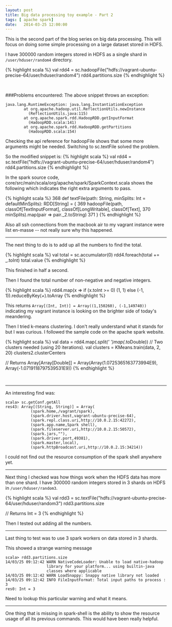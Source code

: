 ```yaml
---
layout: post
title: Big data processing toy example - Part 2
tags: [ apache spark]
date:   2014-03-25 12:00:00
---
```


This is the second part of the blog series on big data processing. This will
focus on doing some simple processing on a large dataset stored in HDFS.

I have 300000 random integers stored in HDFS as a single shard in
`/user/hduser/random4` directory.

{% highlight scala %}
val rdd4 = sc.hadoopFile("hdfs://vagrant-ubuntu-precise-64/user/hduser/random4")
rdd4.partitions.size
{% endhighlight %}

<br/>

###Problems encountered:
The above snippet throws an exception:

```
java.lang.RuntimeException: java.lang.InstantiationException
        at org.apache.hadoop.util.ReflectionUtils.newInstance
          (ReflectionUtils.java:115)
        at org.apache.spark.rdd.HadoopRDD.getInputFormat
          (HadoopRDD.scala:141)
        at org.apache.spark.rdd.HadoopRDD.getPartitions
          (HadoopRDD.scala:154)
```
Checking the api reference for hadoopFile shows that some more arguments
might be needed. Switching to sc.textFile solved the problem.

So the modified snippet is:
{% highlight scala %}
val rdd4 = sc.textFile("hdfs://vagrant-ubuntu-precise-64/user/hduser/random4")
rdd4.partitions.size
{% endhighlight %}

In the spark source code, core/src/main/scala/org/apache/spark/SparkContext.scala
shows the following which indicates the right extra arguments to pass.

{% highlight scala %}
 368   def textFile(path: String, minSplits: Int = defaultMinSplits): RDD[String] = {
 369     hadoopFile(path, classOf[TextInputFormat], classOf[LongWritable], classOf[Text],
 370       minSplits).map(pair => pair._2.toString)
 371   }
{% endhighlight %}

Also all ssh connections from the macbook air to my vagrant instance were
list en-masse -- not really sure why this happened.

-----

The next thing to do is to add up all the numbers to find the total.

{% highlight scala %}
val total = sc.accumulator(0)
rdd4.foreach(total += _.toInt)
total.value
{% endhighlight %}

This finished in half a second.

Then I found the total number of non-negative and negative integers.

{% highlight scala %}
rdd4.map(x => if (x.toInt >= 0) (1, 1) else (-1, 1)).reduceByKey(_+_).toArray
{% endhighlight %}

This returns `Array[(Int, Int)] = Array((1,150260), (-1,149740))` indicating my
vagrant instance is looking on the brighter side of today's meandering.

Then I tried k-means clustering. I don't really understand what it stands for
but I was curious. I followed the sample code on the apache spark website.

{% highlight scala %}
val data = rdd4.map(_.split(' ')map(_.toDouble))
// Two clusters needed (using 20 iterations).
val clusters = KMeans.train(data, 2, 20)
clusters2.clusterCenters

// Returns
Array[Array[Double]] = Array(Array(1.0725365163773994E9),
                             Array(-1.0719118797539531E9))
{% endhighlight %}

<br/>

-----

An interesting find was:

```
scala> sc.getConf.getAll
res43: Array[(String, String)] = Array(
           (spark.home,/vagrant/spark),
           (spark.driver.host,vagrant-ubuntu-precise-64),
           (spark.repl.class.uri,http://10.0.2.15:42272),
           (spark.app.name,Spark shell),
           (spark.fileserver.uri,http://10.0.2.15:50572),
           (spark.jars,""),
           (spark.driver.port,49381),
           (spark.master,local),
           (spark.httpBroadcast.uri,http://10.0.2.15:34214))
```

I could not find out the resource consumption of the spark shell anywhere yet.

-----

Next thing I checked was how things work when the HDFS data has more than
one shard. I have 300000 random integers stored in 3 shards on HDFS in
`/user/hduser/random3`.

{% highlight scala %}
val rdd3 = sc.textFile("hdfs://vagrant-ubuntu-precise-64/user/hduser/random3")
rdd3.partitions.size

// Returns
Int = 3
{% endhighlight %}

Then I tested out adding all the numbers.

-----

Last thing to test was to use 3 spark workers on data stored in 3 shards.

This showed a strange warning message

```
scala> rdd3.partitions.size
14/03/25 09:12:42 WARN NativeCodeLoader: Unable to load native-hadoop
                  library for your platform... using builtin-java
                  classes where applicable
14/03/25 09:12:42 WARN LoadSnappy: Snappy native library not loaded
14/03/25 09:12:42 INFO FileInputFormat: Total input paths to process : 3
res0: Int = 3
```

Need to lookup this particular warning and what it means.

-----

One thing that is missing in spark-shell is the ability to show the resource
usage of all its previous commands. This would have been really helpful.
